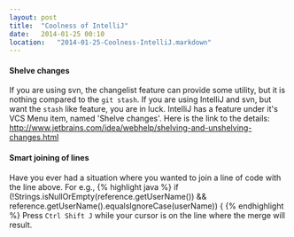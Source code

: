 ```yaml
---
layout: post
title:  "Coolness of IntelliJ"
date:   2014-01-25 00:10
location:   "2014-01-25-Coolness-IntelliJ.markdown" 
---
```

#### Shelve changes 
If you are using svn, the changelist feature can provide some utility, but it is nothing compared to the `git stash`. If you are using IntelliJ and svn, but want the `stash` like feature, you are in luck. IntelliJ has a feature under it's VCS Menu item, named 'Shelve changes'. Here is the link to the details: http://www.jetbrains.com/idea/webhelp/shelving-and-unshelving-changes.html

#### Smart joining of lines 
Have you ever had a situation where you wanted to join a line of code with the line above. For e.g.,
{% highlight java %}
if (!Strings.isNullOrEmpty(reference.getUserName())
    && reference.getUserName().equalsIgnoreCase(userName)) {
{% endhighlight %}
Press `Ctrl Shift J` while your cursor is on the line where the merge will result.
